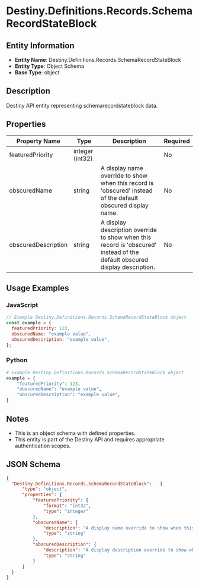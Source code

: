 # Destiny.Definitions.Records.SchemaRecordStateBlock

## Entity Information
- **Entity Name**: Destiny.Definitions.Records.SchemaRecordStateBlock
- **Entity Type**: Object Schema
- **Base Type**: object

## Description
Destiny API entity representing schemarecordstateblock data.

## Properties

| Property Name | Type | Description | Required |
|---------------|------|-------------|----------|
| featuredPriority | integer (int32) |  | No |
| obscuredName | string | A display name override to show when this record is 'obscured' instead of the default obscured display name. | No |
| obscuredDescription | string | A display description override to show when this record is 'obscured' instead of the default obscured display description. | No |

## Usage Examples

### JavaScript
```javascript
// Example Destiny.Definitions.Records.SchemaRecordStateBlock object
const example = {
  featuredPriority: 123,
  obscuredName: "example value",
  obscuredDescription: "example value",
};
```

### Python
```python
# Example Destiny.Definitions.Records.SchemaRecordStateBlock object
example = {
    "featuredPriority": 123,
    "obscuredName": "example value",
    "obscuredDescription": "example value",
}
```

## Notes
- This is an object schema with defined properties.
- This entity is part of the Destiny API and requires appropriate authentication scopes.

## JSON Schema
```json
{
  "Destiny.Definitions.Records.SchemaRecordStateBlock":   {
      "type": "object",
      "properties": {
          "featuredPriority": {
              "format": "int32",
              "type": "integer"
          },
          "obscuredName": {
              "description": "A display name override to show when this record is 'obscured' instead of the default obscured display name.",
              "type": "string"
          },
          "obscuredDescription": {
              "description": "A display description override to show when this record is 'obscured' instead of the default obscured display description.",
              "type": "string"
          }
      }
  }
}
```
